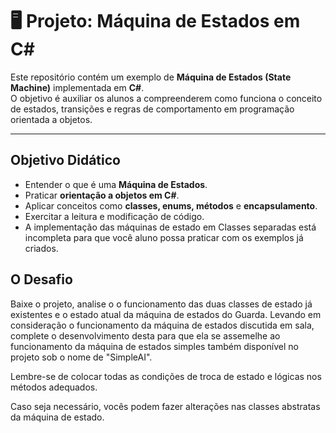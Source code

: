# 🖥️ Projeto: Máquina de Estados em C#

Este repositório contém um exemplo de **Máquina de Estados (State Machine)** implementada em **C#**.  
O objetivo é auxiliar os alunos a compreenderem como funciona o conceito de estados, transições e regras de comportamento em programação orientada a objetos.

---

## Objetivo Didático
- Entender o que é uma **Máquina de Estados**.  
- Praticar **orientação a objetos em C#**.  
- Aplicar conceitos como **classes, enums, métodos** e **encapsulamento**.  
- Exercitar a leitura e modificação de código.
- A implementação das máquinas de estado em Classes separadas está incompleta para que você aluno possa praticar com os exemplos já criados.

## O Desafio
Baixe o projeto, analise o o funcionamento das duas classes de estado já existentes e o estado atual da máquina de estados do Guarda. Levando em consideração o funcionamento da máquina de estados discutida em sala, complete o desenvolvimento desta para que ela se assemelhe ao funcionamento da máquina de estados simples também disponível no projeto sob o nome de "SimpleAI".

Lembre-se de colocar todas as condições de troca de estado e lógicas nos métodos adequados.

Caso seja necessário, vocês podem fazer alterações nas classes abstratas da máquina de estado.

